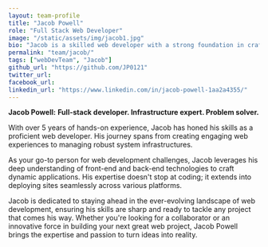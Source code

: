 ```yaml
---
layout: team-profile
title: "Jacob Powell"
role: "Full Stack Web Developer"
image: "/static/assets/img/jacob1.jpg"
bio: "Jacob is a skilled web developer with a strong foundation in crafting dynamic, user-friendly websites. With experience across various industries, he specializes in front-end and back-end development, delivering clean and efficient solutions "
permalink: "team/jacob/"
tags: ["webDevTeam", "Jacob"]
github_url: "https://github.com/JP0121"
twitter_url: 
facebook_url:
linkedin_url: "https://www.linkedin.com/in/jacob-powell-1aa2a4355/" 
---
```


**Jacob Powell:**
**Full-stack developer. Infrastructure expert. Problem solver.**

With over 5 years of hands-on experience, Jacob has honed his skills as a proficient web developer. His journey spans from creating engaging web experiences to managing robust system infrastructures.

As your go-to person for web development challenges, Jacob leverages his deep understanding of front-end and back-end technologies to craft dynamic applications. His expertise doesn't stop at coding; it extends into deploying sites seamlessly across various platforms.

Jacob is dedicated to staying ahead in the ever-evolving landscape of web development, ensuring his skills are sharp and ready to tackle any project that comes his way. Whether you're looking for a collaborator or an innovative force in building your next great web project, Jacob Powell brings the expertise and passion to turn ideas into reality.